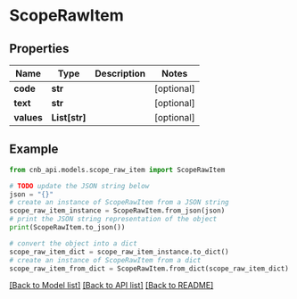 # ScopeRawItem


## Properties

Name | Type | Description | Notes
------------ | ------------- | ------------- | -------------
**code** | **str** |  | [optional] 
**text** | **str** |  | [optional] 
**values** | **List[str]** |  | [optional] 

## Example

```python
from cnb_api.models.scope_raw_item import ScopeRawItem

# TODO update the JSON string below
json = "{}"
# create an instance of ScopeRawItem from a JSON string
scope_raw_item_instance = ScopeRawItem.from_json(json)
# print the JSON string representation of the object
print(ScopeRawItem.to_json())

# convert the object into a dict
scope_raw_item_dict = scope_raw_item_instance.to_dict()
# create an instance of ScopeRawItem from a dict
scope_raw_item_from_dict = ScopeRawItem.from_dict(scope_raw_item_dict)
```
[[Back to Model list]](../README.md#documentation-for-models) [[Back to API list]](../README.md#documentation-for-api-endpoints) [[Back to README]](../README.md)


